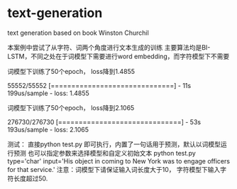 # text-generation
text generation based on book Winston Churchil

本案例中尝试了从字符、词两个角度进行文本生成的训练
主要算法均是BI-LSTM，不同之处在于词模型下需要进行word embedding，而字符模型下不需要



词模型下训练了50个epoch， loss降到1.4855

55552/55552 [==============================] - 11s 199us/sample - loss: 1.4855

词模型下训练了50个epoch， loss降到2.1065

276730/276730 [==============================] - 53s 193us/sample - loss: 2.1065

测试：
直接python test.py 即可执行，内置了一句话用于预测，默认以词模型运行预测
也可以指定参数来选择模型和自定义初始文本
python test.py type='char' input='His object in coming to New York was to engage officers for that service.'
注意：词模型下请保证输入词长度大于10， 字符模型下输入字符长度超过50.

